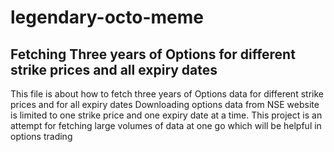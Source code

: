 # legendary-octo-meme
## Fetching Three years of Options for different strike prices and all expiry dates
This file is about how to fetch three years of Options data for different strike prices and for all expiry dates
Downloading options data from NSE website is limited to one strike price and one expiry date at a time.
This project is an attempt for fetching large volumes of data at one go which will be helpful in options trading
